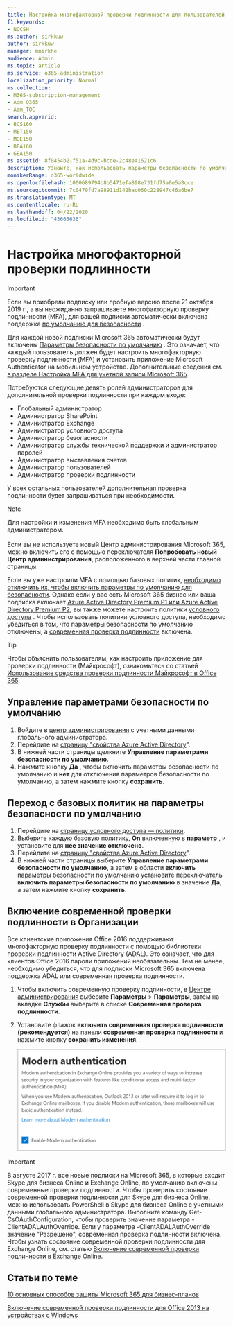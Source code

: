 ```yaml
---
title: Настройка многофакторной проверки подлинности для пользователей
f1.keywords:
- NOCSH
ms.author: sirkkuw
author: sirkkuw
manager: mnirkhe
audience: Admin
ms.topic: article
ms.service: o365-administration
localization_priority: Normal
ms.collection:
- M365-subscription-management
- Adm_O365
- Adm_TOC
search.appverid:
- BCS160
- MET150
- MOE150
- BEA160
- GEA150
ms.assetid: 8f0454b2-f51a-4d9c-bcde-2c48e41621c6
description: Узнайте, как использовать параметры безопасности по умолчанию для настройки многофакторной проверки подлинности для пользователей.
monikerRange: o365-worldwide
ms.openlocfilehash: 1000689794b8b5471efa898e731fd75a0e5a8cce
ms.sourcegitcommit: 7c0470fd7a98911d142bac060c228947c46a6be7
ms.translationtype: MT
ms.contentlocale: ru-RU
ms.lasthandoff: 04/22/2020
ms.locfileid: "43665636"
---
```

# <a name="set-up-multi-factor-authentication"></a>Настройка многофакторной проверки подлинности
  
> [!IMPORTANT]
> Если вы приобрели подписку или пробную версию после 21 октября 2019 г., а вы неожиданно запрашиваете многофакторную проверку подлинности (MFA), для вашей подписки автоматически включена поддержка [по умолчанию для безопасности](https://docs.microsoft.com/azure/active-directory/fundamentals/concept-fundamentals-security-defaults) .

Для каждой новой подписки Microsoft 365 автоматически будут включены [Параметры безопасности по умолчанию](https://docs.microsoft.com/azure/active-directory/fundamentals/concept-fundamentals-security-defaults) . Это означает, что каждый пользователь должен будет настроить многофакторную проверку подлинности (MFA) и установить приложение Microsoft Authenticator на мобильном устройстве. Дополнительные сведения см. [в разделе Настройка MFA для учетной записи Microsoft 365](https://support.office.com/article/ace1d096-61e5-449b-a875-58eb3d74de14).

Потребуются следующие девять ролей администраторов для дополнительной проверки подлинности при каждом входе:

- Глобальный администратор
- Администратор SharePoint
- Администратор Exchange
- Администратор условного доступа
- Администратор безопасности
- Администратор службы технической поддержки и администратор паролей
- Администратор выставления счетов
- Администратор пользователей
- Администратор проверки подлинности

У всех остальных пользователей дополнительная проверка подлинности будет запрашиваться при необходимости.

> [!NOTE]
> Для настройки и изменения MFA необходимо быть глобальным администратором. <br><br>
> Если вы не используете новый Центр администрирования Microsoft 365, можно включить его с помощью переключателя **Попробовать новый Центр администрирования**, расположенного в верхней части главной страницы.

Если вы уже настроили MFA с помощью базовых политик, [необходимо отключить их, чтобы включить параметры по умолчанию для безопасности](#move-from-baseline-policies-to-security-defaults). Однако если у вас есть Microsoft 365 бизнес или ваша подписка включает [Azure Active Directory Premium P1 или Azure Active Directory Premium P2](https://azure.microsoft.com/pricing/details/active-directory/), вы также можете настроить политики [условного доступа](https://docs.microsoft.com/azure/active-directory/conditional-access/overview) . Чтобы использовать политики условного доступа, необходимо убедиться в том, что параметры безопасности по умолчанию отключены, а [современная проверка подлинности](#enable-modern-authentication-for-your-organization) включена.

> [!TIP]
> Чтобы объяснить пользователям, как настроить приложение для проверки подлинности (Майкрософт), ознакомьтесь со статьей [Использование средства проверки подлинности Майкрософт в Office 365](https://support.office.com/article/use-microsoft-authenticator-with-office-365-1412611f-ad8d-43ab-807c-7965e5155411).

## <a name="manage-security-defaults"></a>Управление параметрами безопасности по умолчанию

1. Войдите в [центр администрирования](https://go.microsoft.com/fwlink/p/?linkid=834822) с учетными данными глобального администратора.
2. Перейдите на [страницу "свойства Azure Active Directory](https://portal.azure.com/#blade/Microsoft_AAD_IAM/ActiveDirectoryMenuBlade/Properties)".
3. В нижней части страницы щелкните **Управление параметрами безопасности по умолчанию**.
4. Нажмите кнопку **Да** , чтобы включить параметры безопасности по умолчанию и **нет** для отключения параметров безопасности по умолчанию, а затем нажмите кнопку **сохранить**.

## <a name="move-from-baseline-policies-to-security-defaults"></a>Переход с базовых политик на параметры безопасности по умолчанию

1. Перейдите на [страницу условного доступа — политики](https://portal.azure.com/#blade/Microsoft_AAD_IAM/ConditionalAccessBlade/Policies).
2. Выберите каждую базовую политику, **On** включенную в **параметр** , и установите для **нее значение отключено**.
3. Перейдите на [страницу "свойства Azure Active Directory](https://portal.azure.com/#blade/Microsoft_AAD_IAM/ActiveDirectoryMenuBlade/Properties)".
4. В нижней части страницы выберите **Управление параметрами безопасности по умолчанию**, а затем в области **включить** параметры безопасности по умолчанию установите переключатель **включить параметры безопасности по умолчанию** в значение **Да**, а затем нажмите кнопку **сохранить**. 

## <a name="enable-modern-authentication-for-your-organization"></a>Включение современной проверки подлинности в Организации

Все клиентские приложения Office 2016 поддерживают многофакторную проверку подлинности с помощью библиотеки проверки подлинности Active Directory (ADAL). Это означает, что для клиентов Office 2016 пароли приложений необязательны. Тем не менее, необходимо убедиться, что для подписки Microsoft 365 включена поддержка ADAL или современная проверка подлинности.

1. Чтобы включить современную проверку подлинности, в [Центре администрирования](https://go.microsoft.com/fwlink/p/?linkid=834822) выберите **Параметры** \> **Параметры**, затем на вкладке **Службы** выберите в списке **Современная проверка подлинности**.

2. Установите флажок **включить современная проверка подлинности (рекомендуется)** на панели **современная проверка подлинности** и нажмите кнопку **сохранить изменения**. 

    ![Область "Современная проверка подлинности" с установленным флажком включения.](../../media/enablemodernauth.png)
    
> [!IMPORTANT]
> В августе 2017 г. все новые подписки на Microsoft 365, в которые входит Skype для бизнеса Online и Exchange Online, по умолчанию включены современные проверки подлинности. Чтобы проверить состояние современной проверки подлинности для Skype для бизнеса Online, можно использовать PowerShell в Skype для бизнеса Online с учетными данными глобального администратора. Выполните команду Get-CsOAuthConfiguration, чтобы проверить значение параметра -ClientADALAuthOverride. Если у параметра -ClientADALAuthOverride значение "Разрешено", современная проверка подлинности включена.
Чтобы узнать состояние современной проверки подлинности для Exchange Online, см. статью [Включение современной проверки подлинности в Exchange Online](https://docs.microsoft.com/exchange/clients-and-mobile-in-exchange-online/enable-or-disable-modern-authentication-in-exchange-online).

## <a name="related-articles"></a>Статьи по теме

[10 основных способов защиты Microsoft 365 для бизнес-планов](secure-your-business-data.md)

[Включение современной проверки подлинности для Office 2013 на устройствах с Windows](enable-modern-authentication.md)

